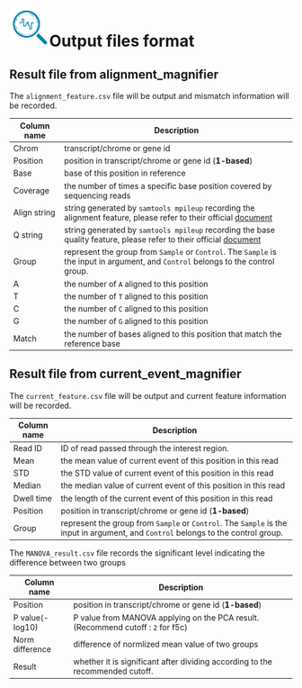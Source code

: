 # ![logo](logo_tiny.png "nanoCEM")Output files format

## Result file from alignment_magnifier

The `alignment_feature.csv` file will be output and mismatch information will be recorded.

| Column name       |Description|
|------------|------------|
| Chrom      |transcript/chrome or gene id
| Position   |position in transcript/chrome or gene id (**1-based**)
| Base       |base of this position in reference
| Coverage   |the number of times a specific base position covered by sequencing reads
| Align string |string generated by `samtools mpileup` recording the alignment feature, please refer to their official [document](https://www.htslib.org/doc/samtools-mpileup.html)
| Q string   |string generated by `samtools mpileup` recording the base quality feature, please refer to their official [document](https://www.htslib.org/doc/samtools-mpileup.html)
| Group      |represent the group from `Sample` or `Control`. The `Sample` is the input in argument, and `Control` belongs to the control group.
| A          |the number of `A` aligned to this position
| T          |the number of `T` aligned to this position
| C          |the number of `C` aligned to this position
| G          |the number of `G` aligned to this position
| Match      |the number of bases aligned to this position that match the reference base

## Result file from current_event_magnifier

The `current_feature.csv` file will be output and current feature information will be recorded.

| Column name       |Description|
|------------|------------|
| Read ID | ID of read passed through the interest region.
| Mean |the mean value of current event of this position in this read
| STD  |the STD value of current event of this position in this read
| Median |the median value of current event of this position in this read
| Dwell time |the length of the current event of this position in this read
| Position |position in transcript/chrome or gene id (**1-based**)
| Group |represent the group from `Sample` or `Control`. The `Sample` is the input in argument, and `Control` belongs to the control group.


The `MANOVA_result.csv` file records the significant level indicating the difference between two groups

| Column name     |Description|
|-----------------|------------|
| Position        | position in transcript/chrome or gene id (**1-based**)
| P value(-log10) | P value from MANOVA applying on the PCA result. (Recommend cutoff : `2` for f5c)
| Norm difference | difference of normlized mean value of two groups
| Result          | whether it is significant after dividing according to the recommended cutoff.